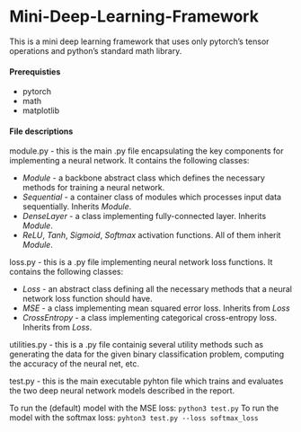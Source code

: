 # Mini-Deep-Learning-Framework

This is a mini deep learning framework that uses only pytorch’s tensor operations and python’s standard math library.

#### Prerequisties

* pytorch
* math
* matplotlib

#### File descriptions

module.py - this is the main .py file encapsulating the key components for implementing a neural network. It contains the following classes: 

* *Module* - a backbone abstract class which defines the necessary methods for training a neural network.
* *Sequential* - a container class of modules which processes input data sequentially. Inherits *Module*. 
* *DenseLayer* - a class implementing fully-connected layer. Inherits *Module*.
* *ReLU*, *Tanh*, *Sigmoid*, *Softmax* activation functions. All of them inherit *Module*.

loss.py - this is a .py file implementing neural network loss functions. It contains the following classes: 

* *Loss* - an abstract class defining all the necessary methods that a neural network loss function should have.
* *MSE* - a class implementing mean squared error loss. Inherits from *Loss*
* *CrossEntropy* - a class implementing categorical cross-entropy loss. Inherits from *Loss*.

utilities.py - this is a .py file containig several utility methods such as generating the data for the given binary classification problem, computing the accuracy of the neural net, etc.

test.py - this is the main executable pyhton file which trains and evaluates the two deep neural network models described in the report. 

To run the (default) model with the MSE loss: ```python3 test.py```
To run the model with the softmax loss: ```pyhton3 test.py --loss softmax_loss```

